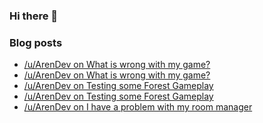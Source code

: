 ### Hi there 👋

### Blog posts 
<!-- BLOG-POST-LIST:START -->
- [/u/ArenDev on What is wrong with my game?](https://www.reddit.com/r/gamedev/comments/kxfnw6/what_is_wrong_with_my_game/gjehhw7/)
- [/u/ArenDev on What is wrong with my game?](https://www.reddit.com/r/gamedev/comments/kxfnw6/what_is_wrong_with_my_game/gja9xos/)
- [/u/ArenDev on Testing some Forest Gameplay](https://www.reddit.com/r/IndieGaming/comments/kq9ze5/testing_some_forest_gameplay/gi43xbu/)
- [/u/ArenDev on Testing some Forest Gameplay](https://www.reddit.com/r/IndieGaming/comments/kq9ze5/testing_some_forest_gameplay/gi2xnit/)
- [/u/ArenDev on I have a problem with my room manager](https://www.reddit.com/r/gamemaker/comments/kpsj9d/i_have_a_problem_with_my_room_manager/gi2wdm8/)
<!-- BLOG-POST-LIST:END -->